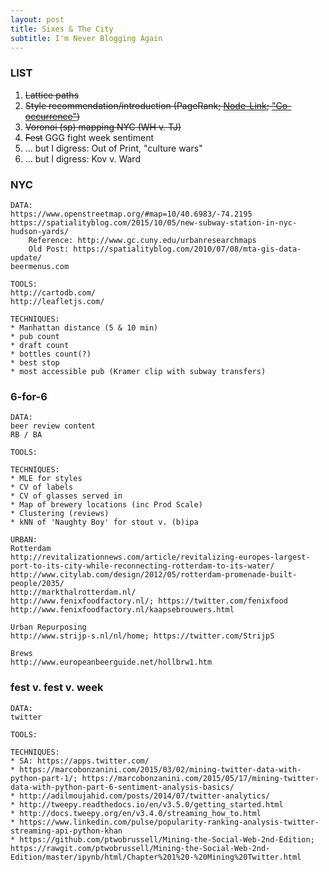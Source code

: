 ```yaml
---
layout: post
title: Sixes & The City
subtitle: I'm Never Blogging Again
---
```


### LIST

1. <strike>Lattice paths</strike>
2. <strike>Style recommendation/introduction (PageRank; [Node-Link](https://bl.ocks.org/mbostock/4062045); ["Co-occurrence"](https://bost.ocks.org/mike/miserables/))
3. Voronoi (sp) mapping NYC (WH v. TJ)</strike>
4. <strike>Fest</strike> GGG fight week sentiment
5. ... but I digress: Out of Print, "culture wars"
6. ... but I digress: Kov v. Ward

### NYC

	DATA:
	https://www.openstreetmap.org/#map=10/40.6983/-74.2195
	https://spatialityblog.com/2015/10/05/new-subway-station-in-nyc-hudson-yards/
		Reference: http://www.gc.cuny.edu/urbanresearchmaps
		Old Post: https://spatialityblog.com/2010/07/08/mta-gis-data-update/
	beermenus.com	
		
	TOOLS:
	http://cartodb.com/
	http://leafletjs.com/
	
	TECHNIQUES:
	* Manhattan distance (5 & 10 min)
	* pub count
	* draft count
	* bottles count(?)
	* best stop
	* most accessible pub (Kramer clip with subway transfers)


### 6-for-6

	DATA:
	beer review content
	RB / BA
	
	TOOLS:
	
	TECHNIQUES:
	* MLE for styles
	* CV of labels
	* CV of glasses served in 
	* Map of brewery locations (inc Prod Scale)
	* Clustering (reviews)
	* kNN of 'Naughty Boy' for stout v. (b)ipa
	 
	URBAN:
	Rotterdam
	http://revitalizationnews.com/article/revitalizing-europes-largest-port-to-its-city-while-reconnecting-rotterdam-to-its-water/
	http://www.citylab.com/design/2012/05/rotterdam-promenade-built-people/2035/
	http://markthalrotterdam.nl/
	http://www.fenixfoodfactory.nl/; https://twitter.com/fenixfood
	http://www.fenixfoodfactory.nl/kaapsebrouwers.html
	
	Urban Repurposing
	http://www.strijp-s.nl/nl/home; https://twitter.com/StrijpS

	Brews
	http://www.europeanbeerguide.net/hollbrw1.htm


### fest v. fest v. week

	DATA:
	twitter
	
	TOOLS:
	
	TECHNIQUES:
	* SA: https://apps.twitter.com/
	* https://marcobonzanini.com/2015/03/02/mining-twitter-data-with-python-part-1/; https://marcobonzanini.com/2015/05/17/mining-twitter-data-with-python-part-6-sentiment-analysis-basics/
	* http://adilmoujahid.com/posts/2014/07/twitter-analytics/
	* http://tweepy.readthedocs.io/en/v3.5.0/getting_started.html
	* http://docs.tweepy.org/en/v3.4.0/streaming_how_to.html
	* https://www.linkedin.com/pulse/popularity-ranking-analysis-twitter-streaming-api-python-khan
	* https://github.com/ptwobrussell/Mining-the-Social-Web-2nd-Edition; https://rawgit.com/ptwobrussell/Mining-the-Social-Web-2nd-Edition/master/ipynb/html/Chapter%201%20-%20Mining%20Twitter.html

